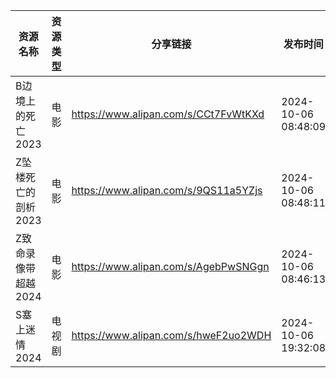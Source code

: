 | 资源名称         | 资源类型 | 分享链接                                 | 发布时间                |
| ------------ | ---- | ------------------------------------ | ------------------- |
| B边境上的死亡2023  | 电影   | https://www.alipan.com/s/CCt7FvWtKXd | 2024-10-06 08:48:09 |
| Z坠楼死亡的剖析2023 | 电影   | https://www.alipan.com/s/9QS11a5YZjs | 2024-10-06 08:48:11 |
| Z致命录像带超越2024 | 电影   | https://www.alipan.com/s/AgebPwSNGgn | 2024-10-06 08:46:13 |
| S塞上迷情2024    | 电视剧  | https://www.alipan.com/s/hweF2uo2WDH | 2024-10-06 19:32:08 |
